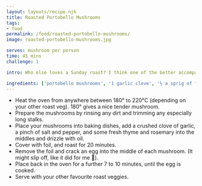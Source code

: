 ```yaml
---
layout: layouts/recipe.njk
title: Roasted Portobello Mushrooms
tags:
- food
permalink: /food/roasted-portobello-mushrooms/
image: roasted-portobello-mushrooms.jpg

serves: mushroom per person
time: 45 mins
challenge: 1

intro: Who else loves a Sunday roast? I think one of the better accompaniments to a good roast is a portobello mushroom. Here's how I do mine

ingredients: ['portobello mushrooms', '1 garlic clove', '½ a sprig of fresh thyme', '½ a sprig of fresh rosemary', 'a touch of olive oil', 'salt & pepper']
---
```

- Heat the oven from anywhere between 180° to 220°C (depending on your other roast veg). 180° gives a nice tender mushroom.
- Prepare the mushrooms by rinsing any dirt and trimming any especially long stalks.
- Place your mushrooms into baking dishes, add a crushed clove of garlic, a pinch of salt and pepper, and some fresh thyme and rosemary into the middles and drizzle with oil.
- Cover with foil, and roast for 20 minutes.
- Remove the foil and crack an egg into the middle of each mushroom. (It might slip off, like it did for me 🙈).
- Place back in the oven for a further 7 to 10 minutes, until the egg is cooked.
- Serve with your other favourite roast veggies.